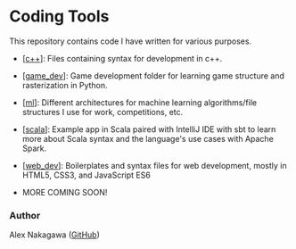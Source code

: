 # Coding Tools

This repository contains code I have written for various purposes.

* [[c++](https://github.com/alexnakagawa/tools/tree/master/c++)]: Files containing syntax for development in c++.

* [[game_dev](https://github.com/alexnakagawa/tools/tree/master/game_dev)]: Game development folder for learning game structure and rasterization in Python.

* [[ml](https://github.com/alexnakagawa/tools/tree/master/ml)]: Different architectures for machine learning algorithms/file structures I use for work, competitions, etc.

* [[scala](https://github.com/alexnakagawa/tools/tree/master/scala)]: Example app in Scala paired with IntelliJ IDE with sbt to learn more about Scala syntax and the language's use cases with Apache Spark.

* [[web_dev](https://github.com/alexnakagawa/tools/tree/master/web_dev)]: Boilerplates and syntax files for web development, mostly in HTML5, CSS3, and JavaScript ES6

* MORE COMING SOON!

### Author

Alex Nakagawa ([GitHub](https://alexnakagawa.com))
